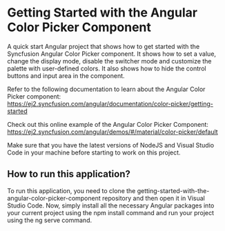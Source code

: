 # Getting Started with the Angular Color Picker Component
A quick start Angular project that shows how to get started with the Syncfusion Angular Color Picker component. It shows how to set a value, change the display mode, disable the switcher mode and customize the palette with user-defined colors. It also shows how to hide the control buttons and input area in the component.

Refer to the following documentation to learn about the Angular Color Picker component: https://ej2.syncfusion.com/angular/documentation/color-picker/getting-started

Check out this online example of the Angular Color Picker Component: https://ej2.syncfusion.com/angular/demos/#/material/color-picker/default

Make sure that you have the latest versions of NodeJS and Visual Studio Code in your machine before starting to work on this project.

## How to run this application?
To run this application, you need to clone the getting-started-with-the-angular-color-picker-component repository and then open it in Visual Studio Code. Now, simply install all the necessary Angular packages into your current project using the npm install command and run your project using the ng serve command.
